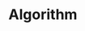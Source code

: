 ---
layout: tag-list
type: tag
title: Algorithm
slug: algorithm
category: velog
sidebar: true
order: 1
description: >
   Algorithm study / Problem solutions
---
